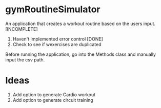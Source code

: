 # gymRoutineSimulator
An application that creates a workout routine based on the users input.
[INCOMPLETE]

1) Haven't implemented error control [DONE]
2) Check to see if wexercises are duplicated

Before running the application, go into the Methods class and manually input the csv path.

# Ideas
1) Add option to generate Cardio workout
2) Add option to generate circuit training
